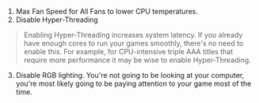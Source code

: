 1. Max Fan Speed for All Fans to lower CPU temperatures.
2. Disable Hyper-Threading
> Enabling Hyper-Threading increases system latency. If you already have enough cores to run your games smoothly, there's no need to enable this. For example, for CPU-intensive triple AAA titles that require more performance it may be wise to enable Hyper-Threading.
3. Disable RGB lighting. You're not going to be looking at your computer, you're most likely going to be paying attention to your game most of the time.
